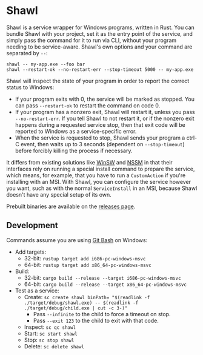 # Shawl

Shawl is a service wrapper for Windows programs, written in Rust. You can
bundle Shawl with your project, set it as the entry point of the service, and
simply pass the command for it to run via CLI, without your program needing to
be service-aware. Shawl's own options and your command are separated by `--`:

```
shawl -- my-app.exe --foo bar
shawl --restart-ok --no-restart-err --stop-timeout 5000 -- my-app.exe
```

Shawl will inspect the state of your program in order to report the correct
status to Windows:

* If your program exits with 0, the service will be marked as stopped.
  You can pass `--restart-ok` to restart the command on code 0.
* If your program has a nonzero exit, Shawl will restart it, unless you pass
  `--no-restart-err`. If you tell Shawl to not restart it, or if the nonzero
  exit happens during a requested service stop, then that exit code will be
  reported to Windows as a service-specific error.
* When the service is requested to stop, Shawl sends your program a ctrl-C
  event, then waits up to 3 seconds (dependent on `--stop-timeout`) before
  forcibly killing the process if necessary.

It differs from existing solutions like [WinSW](https://github.com/kohsuke/winsw)
and [NSSM](https://nssm.cc) in that their interfaces rely on running a special
install command to prepare the service, which means, for example, that you have
to run a `CustomAction` if you're installing with an MSI. With Shawl, you can
configure the service however you want, such as with the normal `ServiceInstall`
in an MSI, because Shawl doesn't have any special setup of its own.

Prebuilt binaries are available on the
[releases page](https://github.com/mtkennerly/shawl/releases).

## Development

Commands assume you are using [Git Bash](https://git-scm.com) on Windows:

* Add targets:
  * 32-bit: `rustup target add i686-pc-windows-msvc`
  * 64-bit: `rustup target add x86_64-pc-windows-msvc`
* Build:
  * 32-bit: `cargo build --release --target i686-pc-windows-msvc`
  * 64-bit: `cargo build --release --target x86_64-pc-windows-msvc`
* Test as a service:
  * Create: `sc create shawl binPath= "$(readlink -f ./target/debug/shawl.exe) -- $(readlink -f ./target/debug/child.exe | cut -c 3-)"`
    * Pass `--infinite` to the child to force a timeout on stop.
    * Pass `--exit 123` to the child to exit with that code.
  * Inspect: `sc qc shawl`
  * Start: `sc start shawl`
  * Stop: `sc stop shawl`
  * Delete: `sc delete shawl`
